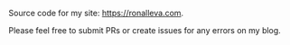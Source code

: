 Source code for my site: https://ronalleva.com.

Please feel free to submit PRs or create issues for any errors on my blog.